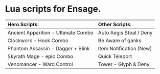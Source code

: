 <h1> Lua scripts for Ensage. </h1>
<table>
<thead>
<tr>
<th align="left">Hero Scripts:</th>
<th align="left">Other Scripts:</th>
</tr>
</thead>
<tbody>
<tr>
<td align="left">Ancient Apparition - Ultimate Combo</td>
<td align="left">Auto Aegis Steal / Deny</td>
</tr>
<tr>
<td align="left">Clockwork - Hook Combo</td>
<td align="left">Be Aware of ganks</td>
</tr>
<tr>
<td align="left">Phantom Assassin - Dagger + Blink</td>
<td align="left">Item Notification (New)</td>
</tr>
<tr>
<td align="left">Skyrath Mage - epic Combo</td>
<td align="left">Quick Teleport</td>
</tr>
<tr>
<td align="left">Venomancer - Ward Control</td>
<td align="left">Tower - Glyph & Deny</td>
</tr>
</tbody>
</table>
